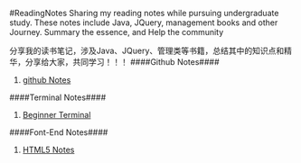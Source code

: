 #ReadingNotes
Sharing my reading notes while pursuing undergraduate study. These notes include Java, JQuery, management books and other Journey.
Summary the essence, and Help the community

分享我的读书笔记，涉及Java、JQuery、管理类等书籍，总结其中的知识点和精华，分享给大家，共同学习！！！
####Github Notes####
1. [github Notes](https://github.com/xipingsg/ReadingNotes/blob/master/Github_Notes.md)

####Terminal Notes####
1. [Beginner Terminal](https://github.com/xipingsg/ReadingNotes/blob/master/Github_Notes.md)

####Font-End Notes####
1. [HTML5 Notes](https://github.com/xipingsg/ReadingNotes/blob/master/HTML5_Notes.md)
